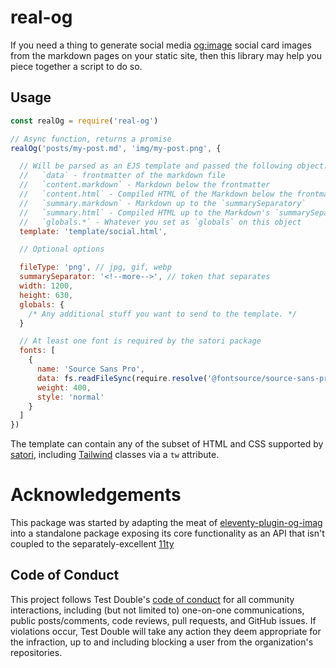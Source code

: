 # real-og

If you need a thing to generate social media [og:image](https://ogp.me) social
card images from the markdown pages on your static site, then this library may
help you piece together a script to do so.

## Usage

```js
const realOg = require('real-og')

// Async function, returns a promise
realOg('posts/my-post.md', 'img/my-post.png', {

  // Will be parsed as an EJS template and passed the following object:
  //   `data` - frontmatter of the markdown file
  //   `content.markdown` - Markdown below the frontmatter
  //   `content.html` - Compiled HTML of the Markdown below the frontmatter
  //   `summary.markdown` - Markdown up to the `summarySeparatory`
  //   `summary.html` - Compiled HTML up to the Markdown's `summarySeparatory`
  //   `globals.*` - Whatever you set as `globals` on this object
  template: 'template/social.html',

  // Optional options

  fileType: 'png', // jpg, gif, webp
  summarySeparator: '<!--more-->', // token that separates
  width: 1200,
  height: 630,
  globals: {
    /* Any additional stuff you want to send to the template. */
  }

  // At least one font is required by the satori package
  fonts: [
    {
      name: 'Source Sans Pro',
      data: fs.readFileSync(require.resolve('@fontsource/source-sans-pro/files/source-sans-pro-latin-400-normal.woff')),
      weight: 400,
      style: 'normal'
    }
  ]
})
```

The template can contain any of the subset of HTML and CSS supported by
[satori](https://github.com/vercel/satori), including
[Tailwind](https://tailwindcss.com) classes via a `tw` attribute.

# Acknowledgements

This package was started by adapting the meat of
[eleventy-plugin-og-imag](https://github.com/KiwiKilian/eleventy-plugin-og-image)
into a standalone package exposing its core functionality as an API that isn't
coupled to the separately-excellent [11ty](https://www.11ty.dev)

## Code of Conduct

This project follows Test Double's [code of
conduct](https://testdouble.com/code-of-conduct) for all community interactions,
including (but not limited to) one-on-one communications, public posts/comments,
code reviews, pull requests, and GitHub issues. If violations occur, Test Double
will take any action they deem appropriate for the infraction, up to and
including blocking a user from the organization's repositories.
